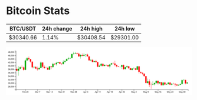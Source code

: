 # Bitcoin Stats

BTC/USDT|24h change|24h high|24h low|
|---|---|---|---|
|$30340.66|1.14%|$30408.54|$29301.00|

<img src="./chart.svg">
